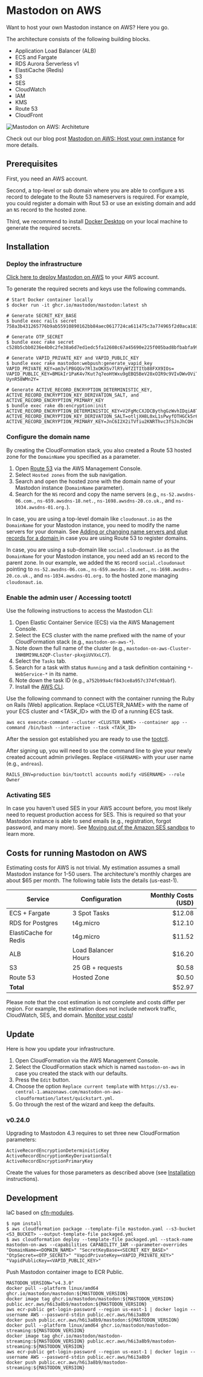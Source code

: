 # Mastodon on AWS

Want to host your own Mastodon instance on AWS? Here you go.

The architecture consists of the following building blocks.

* Application Load Balancer (ALB)
* ECS and Fargate
* RDS Aurora Serverless v1
* ElastiCache (Redis)
* S3
* SES
* CloudWatch
* IAM
* KMS
* Route 53
* CloudFront

![Mastodon on AWS: Architeture](architecture.png)

Check out our blog post [Mastodon on AWS: Host your own instance](https://cloudonaut.io/mastodon-on-aws/) for more details.

## Prerequisites

First, you need an AWS account.

Second, a top-level or sub domain where you are able to configure a `NS` record to delegate to the Route 53 nameservers is required. For example, you could register a domain with Rout 53 or use an existing domain and add an `NS` record to the hosted zone.

Third, we recommend to install [Docker Desktop](https://www.docker.com/get-started/) on your local machine to generate the required secrets.

## Installation

### Deploy the infrastructure

[Click here to deploy Mastodon on AWS](https://console.aws.amazon.com/cloudformation/home?#/stacks/create/review?templateURL=https://s3.eu-central-1.amazonaws.com/mastodon-on-aws-cloudformation/latest/quickstart.yml&stackName=mastodon-on-aws) to your AWS account.

To generate the required secrets and keys use the following commands.

```
# Start Docker container locally
$ docker run -it ghcr.io/mastodon/mastodon:latest sh

# Generate SECRET_KEY_BASE
$ bundle exec rails secret
758a3b431265776b9ab55910890162bb84aec0617724ca611475c3a774965f2d0aca183091d3c1a84ff3640cf7cc438c559034a2735253ee895b7a2308ac450c

# Generate OTP_SECRET
$ bundle exec rake secret
c528b5cbb0236e4b0c2fe38a6d7ed1edc5fa12608c67a45690e225f005bad8bfbabfa99f7b83cb9c0981ba8fcc5fd76c68918d9bc854bd158c2c23fd6df89abc

# Generate VAPID_PRIVATE_KEY and VAPID_PUBLIC_KEY
$ bundle exec rake mastodon:webpush:generate_vapid_key
VAPID_PRIVATE_KEY=am3vlPBGQGv7Rl3xOKXSv7lRYyWfZITItb88FXX9IOs=
VAPID_PUBLIC_KEY=BMGkIr1PaK4v7Kut7q7eoHtWxu9gEBQ5BeV28xOIR9c9VIvDWvOViTn1SV5G2LIEFGWo0f1dQka-UynR58WMn2Y=

# Generate ACTIVE_RECORD_ENCRYPTION_DETERMINISTIC_KEY, ACTIVE_RECORD_ENCRYPTION_KEY_DERIVATION_SALT, and ACTIVE_RECORD_ENCRYPTION_PRIMARY_KEY
$ bundle exec rake db:encryption:init
ACTIVE_RECORD_ENCRYPTION_DETERMINISTIC_KEY=V2FgMcCXJDCBythgGzWvhIDqiA8TUr2k
ACTIVE_RECORD_ENCRYPTION_KEY_DERIVATION_SALT=otljXH8L0xL1sPwyfOTHGCk5r6uohkCM
ACTIVE_RECORD_ENCRYPTION_PRIMARY_KEY=JnC6I2X2iTVfiu2KNRThvc3fSJnJhCOH
```

### Configure the domain name

By creating the CloudFormation stack, you also created a Route 53 hosted zone for the `DomainName` you specified as a parameter.

1. Open [Route 53](https://console.aws.amazon.com/route53/v2/home#Dashboard) via the AWS Management Console.
1. Select `Hosted zones` from the sub navigation.
1. Search and open the hosted zone with the domain name of your Mastodon instance (`DomainName` parameter).
1. Search for the `NS` record and copy the name servers (e.g., `ns-52.awsdns-06.com.`, `ns-659.awsdns-18.net.`, `ns-1698.awsdns-20.co.uk.`, and `ns-1034.awsdns-01.org.`).

In case, you are using a top-level domain like `cloudonaut.io` as the `DomainName` for your Mastodon instance, you need to modify the name servers for your domain. See [Adding or changing name servers and glue records for a domain
](https://docs.aws.amazon.com/Route53/latest/DeveloperGuide/domain-name-servers-glue-records.html) in case you are using Route 53 to register domains.

In case, you are using a sub-domain like `social.cloudonaut.io` as the `DomainName` for your Mastodon instance, you need add an `NS` record to the parent zone. In our example, we added the `NS` record `social.cloudonaut` pointing to `ns-52.awsdns-06.com.`, `ns-659.awsdns-18.net.`, `ns-1698.awsdns-20.co.uk.`, and `ns-1034.awsdns-01.org.` to the hosted zone managing `cloudonaut.io`.

### Enable the admin user / Accessing tootctl

Use the following instructions to access the Mastodon CLI:

1. Open Elastic Container Service (ECS) via the AWS Management Console.
1. Select the ECS cluster with the name prefixed with the name of your CloudFormation stack (e.g., `mastodon-on-aws-*`).
1. Note down the full name of the cluster (e.g., `mastodon-on-aws-Cluster-1NHBMI9NL62QP-Cluster-pkxgiUVXxLC7`).
1. Select the `Tasks` tab.
1. Search for a task with status `Running` and a task definition containing `*-WebService-*` in its name.
1. Note down the task ID (e.g., `a752b99a4cf843ce8a957c374fc98abf`).
1. Install the [AWS CLI](https://docs.aws.amazon.com/cli/latest/userguide/getting-started-install.html).

Use the following command to connect with the container running the Ruby on Rails (Web) application. Replace <CLUSTER_NAME> with the name of your ECS cluster and <TASK_ID> with the ID of a running ECS task.

```
aws ecs execute-command --cluster <CLUSTER_NAME> --container app --command /bin/bash --interactive --task <TASK_ID>
```

After the session got established you are ready to use the [tootctl](https://docs.joinmastodon.org/admin/tootctl/).

After signing up, you will need to use the command line to give your newly created account admin privileges. Replace `<USERNAME>` with your user name (e.g., `andreas`).

```
RAILS_ENV=production bin/tootctl accounts modify <USERNAME> --role Owner
```

### Activating SES

In case you haven't used SES in your AWS account before, you most likely need to request production access for SES. This is required so that your Mastodon instance is able to send emails (e.g., registration, forgot password, and many more). See [Moving out of the Amazon SES sandbox](https://docs.aws.amazon.com/ses/latest/dg/request-production-access.html) to learn more.

## Costs for running Mastodon on AWS

Estimating costs for AWS is not trivial. My estimation assumes a small Mastodon instance for 1-50 users. The architecture's monthly charges are about $65 per month. The following table lists the details (us-east-1).

| Service | Configuration | Monthly Costs (USD) |
| ---------- | ------------- | ----------------------------: |
| ECS + Fargate | 3 Spot Tasks | $12.08 |
| RDS for Postgres | t4g.micro | $12.10 |
| ElastiCache for Redis | t4g.micro | $11.52 |
| ALB | Load Balancer Hours | $16.20 |
| S3 | 25 GB + requests | $0.58 |
| Route 53 | Hosted Zone | $0.50 |
| **Total** | | $52.97 |

Please note that the cost estimation is not complete and costs differ per region. For example, the estimation does not include network traffic, CloudWatch, SES, and domain. [Monitor your costs](https://docs.aws.amazon.com/cost-management/latest/userguide/budgets-create.html)!

## Update

Here is how you update your infrastructure.

1. Open CloudFormation via the AWS Management Console.
1. Select the CloudFormation stack which is named `mastodon-on-aws` in case you created the stack with our defaults.
1. Press the `Edit` button.
1. Choose the option `Replace current template` with `https://s3.eu-central-1.amazonaws.com/mastodon-on-aws-cloudformation/latest/quickstart.yml`.
1. Go through the rest of the wizard and keep the defaults.

### v0.24.0

Upgrading to Mastodon 4.3 requires to set three new CloudFormation parameters:

```
ActiveRecordEncryptionDeterministicKey
ActiveRecordEncryptionKeyDerivationSalt
ActiveRecordEncryptionPrimaryKey
```

Create the values for those parameters as described above (see [Installation](#Installation) instructions).


## Development

IaC based on [cfn-modules](https://github.com/cfn-modules/docs).

```
$ npm install
$ aws cloudformation package --template-file mastodon.yaml --s3-bucket <S3_BUCKET> --output-template-file packaged.yml
$ aws cloudformation deploy --template-file packaged.yml --stack-name mastodon-on-aws --capabilities CAPABILITY_IAM --parameter-overrides "DomainName=<DOMAIN_NAME>" "SecretKeyBase=<SECRET_KEY_BASE>" "OtpSecret=<OTP_SECRET>" "VapidPrivateKey=<VAPID_PRIVATE_KEY>" "VapidPublicKey=<VAPID_PUBLIC_KEY>"
```

Push Mastodon container image to ECR Public.

```
MASTODON_VERSION="v4.3.0"
docker pull --platform linux/amd64 ghcr.io/mastodon/mastodon:${MASTODON_VERSION}
docker image tag ghcr.io/mastodon/mastodon:${MASTODON_VERSION} public.ecr.aws/h6i3a8b9/mastodon:${MASTODON_VERSION}
aws ecr-public get-login-password --region us-east-1 | docker login --username AWS --password-stdin public.ecr.aws/h6i3a8b9
docker push public.ecr.aws/h6i3a8b9/mastodon:${MASTODON_VERSION}
docker pull --platform linux/amd64 ghcr.io/mastodon/mastodon-streaming:${MASTODON_VERSION}
docker image tag ghcr.io/mastodon/mastodon-streaming:${MASTODON_VERSION} public.ecr.aws/h6i3a8b9/mastodon-streaming:${MASTODON_VERSION}
aws ecr-public get-login-password --region us-east-1 | docker login --username AWS --password-stdin public.ecr.aws/h6i3a8b9
docker push public.ecr.aws/h6i3a8b9/mastodon-streaming:${MASTODON_VERSION}
```
